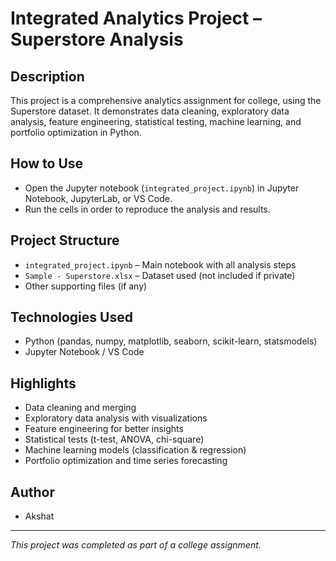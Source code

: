 # Integrated Analytics Project – Superstore Analysis

## Description
This project is a comprehensive analytics assignment for college, using the Superstore dataset. It demonstrates data cleaning, exploratory data analysis, feature engineering, statistical testing, machine learning, and portfolio optimization in Python.

## How to Use
- Open the Jupyter notebook (`integrated_project.ipynb`) in Jupyter Notebook, JupyterLab, or VS Code.
- Run the cells in order to reproduce the analysis and results.

## Project Structure
- `integrated_project.ipynb` – Main notebook with all analysis steps
- `Sample - Superstore.xlsx` – Dataset used (not included if private)
- Other supporting files (if any)

## Technologies Used
- Python (pandas, numpy, matplotlib, seaborn, scikit-learn, statsmodels)
- Jupyter Notebook / VS Code

## Highlights
- Data cleaning and merging
- Exploratory data analysis with visualizations
- Feature engineering for better insights
- Statistical tests (t-test, ANOVA, chi-square)
- Machine learning models (classification & regression)
- Portfolio optimization and time series forecasting

## Author
- Akshat 

---
*This project was completed as part of a college assignment.*
